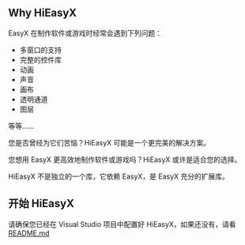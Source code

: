 ## Why HiEasyX

EasyX 在制作软件或游戏时经常会遇到下列问题：

* 多窗口的支持
* 完整的控件库
* 动画
* 声音
* 画布
* 透明通道
* 图层

等等……

您是否曾经为它们苦恼？HiEasyX 可能是一个更完美的解决方案。

您想用 EasyX 更高效地制作软件或游戏吗？HiEasyX 或许是适合您的选择。

HiEasyX 不是独立的一个库，它依赖 EasyX，是 EasyX 充分的扩展库。

## 开始 HiEasyX

请确保您已经在 Visual Studio 项目中配置好 HiEasyX，如果还没有，请看 [README.md](./README.md#配置此库)
